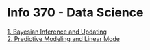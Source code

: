 # Info 370 - Data Science

[1. Bayesian Inference and Updating](bayesian-updating.md)  
[2. Predictive Modeling and Linear Mode](predictive-modeling.Rmd)  
